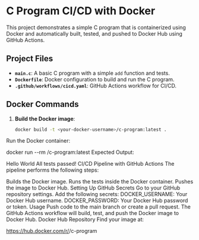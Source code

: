 # C Program CI/CD with Docker

This project demonstrates a simple C program that is containerized using Docker and automatically built, tested, and pushed to Docker Hub using GitHub Actions.

## Project Files
- **`main.c`**: A basic C program with a simple `add` function and tests.
- **`Dockerfile`**: Docker configuration to build and run the C program.
- **`.github/workflows/cicd.yaml`**: GitHub Actions workflow for CI/CD.

## Docker Commands
1. **Build the Docker image**:
   ```bash
   docker build -t <your-docker-username>/c-program:latest .
Run the Docker container:


docker run --rm <your-docker-username>/c-program:latest
Expected Output:


Hello World
All tests passed!
CI/CD Pipeline with GitHub Actions
The pipeline performs the following steps:

Builds the Docker image.
Runs the tests inside the Docker container.
Pushes the image to Docker Hub.
Setting Up GitHub Secrets
Go to your GitHub repository settings.
Add the following secrets:
DOCKER_USERNAME: Your Docker Hub username.
DOCKER_PASSWORD: Your Docker Hub password or token.
Usage
Push code to the main branch or create a pull request.
The GitHub Actions workflow will build, test, and push the Docker image to Docker Hub.
Docker Hub Repository
Find your image at:


https://hub.docker.com/r/<your-docker-username>/c-program

